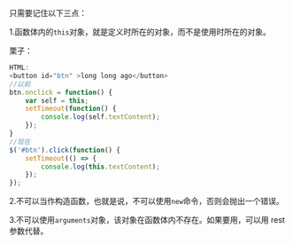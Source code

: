 只需要记住以下三点：

1.函数体内的`this`对象，就是定义时所在的对象，而不是使用时所在的对象。

栗子：

```js
HTML:
<button id="btn" >long long ago</button>
//以前
btn.onclick = function() {
    var self = this;
    setTimeout(function() {
        console.log(self.textContent);
    });
}
//现在
$('#btn').click(function() {
    setTimeout(() => {
        console.log(this.textContent);
    });
});
```

2.不可以当作构造函数，也就是说，不可以使用`new`命令，否则会抛出一个错误。

3.不可以使用`arguments`对象，该对象在函数体内不存在。如果要用，可以用 rest 参数代替。

